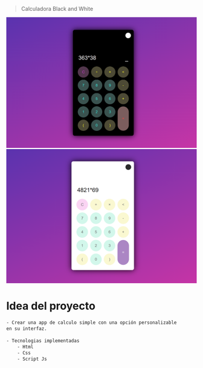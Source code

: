 > Calculadora Black and White

![This is the proyect Tumbail](./img/black.png)
![This is the proyect Tumbails](./img/white.png)

# Idea del proyecto
```
- Crear una app de calculo simple con una opción personalizable
en su interfaz.

- Tecnologias implementadas
    - Html
    - Css
    - Script Js

```